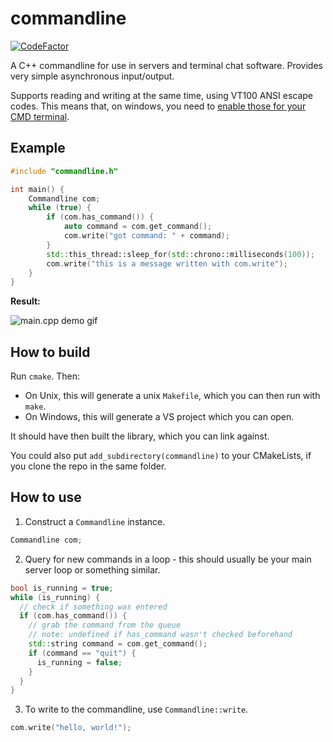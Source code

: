 # commandline
[![CodeFactor](https://www.codefactor.io/repository/github/lionkor/commandline/badge)](https://www.codefactor.io/repository/github/lionkor/commandline)

A C++ commandline for use in servers and terminal chat software. Provides very simple asynchronous input/output.

Supports reading and writing at the same time, using VT100 ANSI escape codes. This means that, on windows, you need to [enable those for your CMD terminal](https://docs.microsoft.com/en-us/windows/console/console-virtual-terminal-sequences?redirectedfrom=MSDN).

## Example

```cpp
#include "commandline.h"

int main() {
    Commandline com;
    while (true) {
        if (com.has_command()) {
            auto command = com.get_command();
            com.write("got command: " + command);
        }
        std::this_thread::sleep_for(std::chrono::milliseconds(100));
        com.write("this is a message written with com.write");
    }
}
```
**Result:**

![main.cpp demo gif](https://github.com/lionkor/commandline/blob/master/media/output.gif)

## How to build

Run `cmake`. 
Then:
- On Unix, this will generate a unix `Makefile`, which you can then run with `make`.
- On Windows, this will generate a VS project which you can open.

It should have then built the library, which you can link against.

You could also put `add_subdirectory(commandline)` to your CMakeLists, if you clone the repo in the same folder. 

## How to use

1. Construct a `Commandline` instance.

```cpp
Commandline com;
```

2. Query for new commands in a loop - this should usually be your main server loop or something similar.

```cpp
bool is_running = true;
while (is_running) {
  // check if something was entered
  if (com.has_command()) {
    // grab the command from the queue
    // note: undefined if has_command wasn't checked beforehand
    std::string command = com.get_command();
    if (command == "quit") {
      is_running = false;
    }
  }
}
```

3. To write to the commandline, use `Commandline::write`.

```cpp
com.write("hello, world!");
```
